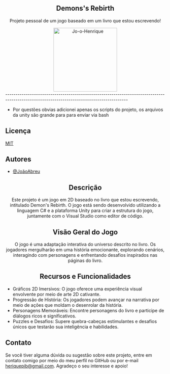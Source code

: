<div align="center">
  
## Demons's Rebirth 

  Projeto pessoal de um jogo baseado em um livro que estou escrevendo!

  <img height="200" src="https://i.ibb.co/5ngk2rJ/Jo-o-Henrique.png" alt="Jo-o-Henrique"  />
</div>
------------------------------------------------------------------------------------------------------------------------------------------

- Por questões obvias adicionei apenas os scripts do projeto, os arquivos da unity são grande para para enviar via bash

## Licença

[MIT](https://choosealicense.com/licenses/mit/)


## Autores

- [@JoãoAbreu](https://github.com/JoaoAbreu92)


<div align="center">
  
## Descrição

Este projeto é um jogo em 2D baseado no livro que estou escrevendo, intitulado Demon's Rebirth. O jogo está sendo desenvolvido utilizando a linguagem C# e a plataforma Unity para criar a estrutura do jogo, juntamente com o Visual Studio como editor de código.

## Visão Geral do Jogo

O jogo é uma adaptação interativa do universo descrito no livro. 
Os jogadores mergulharão em uma história emocionante, explorando cenários, interagindo com personagens e enfrentando desafios inspirados nas páginas do livro.


  ## Recursos e Funcionalidades

  </div> 
  
- Gráficos 2D Imersivos: O jogo oferece uma experiência visual envolvente por meio de arte 2D cativante.
- Progressão de História: Os jogadores podem avançar na narrativa por meio de ações que moldam o desenrolar da história.
- Personagens Memoráveis: Encontre personagens do livro e participe de diálogos ricos e significativos.
- Puzzles e Desafios: Supere quebra-cabeças estimulantes e desafios únicos que testarão sua inteligência e habilidades.
  
###

## Contato
Se você tiver alguma dúvida ou sugestão sobre este projeto, entre em contato comigo por meio do meu perfil no GitHub ou por e-mail heriquepib@gmail.com.
Agradeço o seu interesse e apoio!


